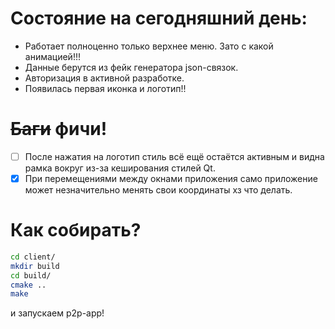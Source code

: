 # Состояние на сегодняшний день:
* Работает полноценно только верхнее меню. Зато с какой анимацией!!!
* Данные берутся из фейк генератора json-связок.
* Авторизация в активной разработке.
* Появилась первая иконка и логотип!!
# ~~Баги~~ фичи!
* [ ] После нажатия на логотип стиль всё ещё остаётся активным и видна рамка вокруг из-за кеширования стилей Qt.
* [x] При перемещениями между окнами приложения само приложение может незначительно менять свои координаты хз что делать.
# Как собирать?
``` bash
cd client/
mkdir build
cd build/
cmake ..
make
```
и запускаем p2p-app!
